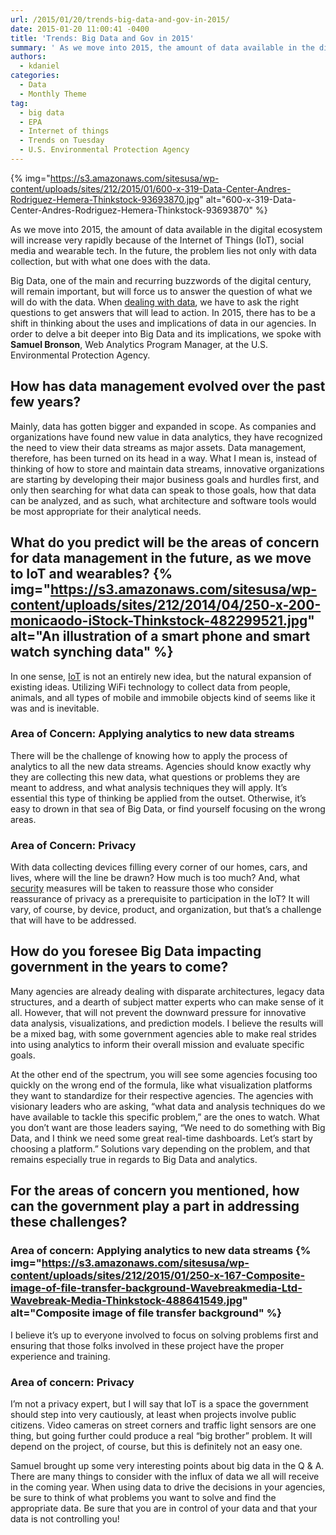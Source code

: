 ```yaml
---
url: /2015/01/20/trends-big-data-and-gov-in-2015/
date: 2015-01-20 11:00:41 -0400
title: 'Trends: Big Data and Gov in 2015'
summary: ' As we move into 2015, the amount of data available in the digital ecosystem will increase very rapidly because of the Internet of Things (IoT), social media and wearable tech. In the future, the problem lies not only with data collection, but with what one does with the data. Big Data,'
authors:
  - kdaniel
categories:
  - Data
  - Monthly Theme
tag:
  - big data
  - EPA
  - Internet of things
  - Trends on Tuesday
  - U.S. Environmental Protection Agency
---
```


{% img="https://s3.amazonaws.com/sitesusa/wp-content/uploads/sites/212/2015/01/600-x-319-Data-Center-Andres-Rodriguez-Hemera-Thinkstock-93693870.jpg" alt="600-x-319-Data-Center-Andres-Rodriguez-Hemera-Thinkstock-93693870" %}

As we move into 2015, the amount of data available in the digital ecosystem will increase very rapidly because of the Internet of Things (IoT), social media and wearable tech. In the future, the problem lies not only with data collection, but with what one does with the data.

Big Data, one of the main and recurring buzzwords of the digital century, will remain important, but will force us to answer the question of what we will do with the data. When [dealing with data](https://www.WHATEVER/2014/08/22/actionable-web-analytics-a-three-step-process/), we have to ask the right questions to get answers that will lead to action. In 2015, there has to be a shift in thinking about the uses and implications of data in our agencies. In order to delve a bit deeper into Big Data and its implications, we spoke with **Samuel Bronson**, Web Analytics Program Manager, at the U.S. Environmental Protection Agency.

## How has data management evolved over the past few years?

Mainly, data has gotten bigger and expanded in scope. As companies and organizations have found new value in data analytics, they have recognized the need to view their data streams as major assets. Data management, therefore, has been turned on its head in a way. What I mean is, instead of thinking of how to store and maintain data streams, innovative organizations are starting by developing their major business goals and hurdles first, and only then searching for what data can speak to those goals, how that data can be analyzed, and as such, what architecture and software tools would be most appropriate for their analytical needs.

## What do you predict will be the areas of concern for data management in the future, as we move to IoT and wearables? {% img="https://s3.amazonaws.com/sitesusa/wp-content/uploads/sites/212/2014/04/250-x-200-monicaodo-iStock-Thinkstock-482299521.jpg" alt="An illustration of a smart phone and smart watch synching data" %} 

In one sense, [IoT](https://www.WHATEVER/2014/10/31/whats-happening-with-the-internet-of-things/) is not an entirely new idea, but the natural expansion of existing ideas. Utilizing WiFi technology to collect data from people, animals, and all types of mobile and immobile objects kind of seems like it was and is inevitable.

### Area of Concern: Applying analytics to new data streams

There will be the challenge of knowing how to apply the process of analytics to all the new data streams. Agencies should know exactly why they are collecting this new data, what questions or problems they are meant to address, and what analysis techniques they will apply. It’s essential this type of thinking be applied from the outset. Otherwise, it’s easy to drown in that sea of Big Data, or find yourself focusing on the wrong areas.

### Area of Concern: Privacy

With data collecting devices filling every corner of our homes, cars, and lives, where will the line be drawn? How much is too much? And, what [security](https://www.WHATEVER/2014/10/30/cyber-house-of-horrors/) measures will be taken to reassure those who consider reassurance of privacy as a prerequisite to participation in the IoT? It will vary, of course, by device, product, and organization, but that’s a challenge that will have to be addressed.

## How do you foresee Big Data impacting government in the years to come?

Many agencies are already dealing with disparate architectures, legacy data structures, and a dearth of subject matter experts who can make sense of it all. However, that will not prevent the downward pressure for innovative data analysis, visualizations, and prediction models. I believe the results will be a mixed bag, with some government agencies able to make real strides into using analytics to inform their overall mission and evaluate specific goals.

At the other end of the spectrum, you will see some agencies focusing too quickly on the wrong end of the formula, like what visualization platforms they want to standardize for their respective agencies. The agencies with visionary leaders who are asking, &#8220;what data and analysis techniques do we have available to tackle this specific problem,&#8221; are the ones to watch. What you don’t want are those leaders saying, &#8220;We need to do something with Big Data, and I think we need some great real-time dashboards. Let’s start by choosing a platform.&#8221; Solutions vary depending on the problem, and that remains especially true in regards to Big Data and analytics.

## For the areas of concern you mentioned, how can the government play a part in addressing these challenges?

### Area of concern: Applying analytics to new data streams {% img="https://s3.amazonaws.com/sitesusa/wp-content/uploads/sites/212/2015/01/250-x-167-Composite-image-of-file-transfer-background-Wavebreakmedia-Ltd-Wavebreak-Media-Thinkstock-488641549.jpg" alt="Composite image of file transfer background" %} 

I believe it’s up to everyone involved to focus on solving problems first and ensuring that those folks involved in these project have the proper experience and training.

### Area of concern: Privacy

I’m not a privacy expert, but I will say that IoT is a space the government should step into very cautiously, at least when projects involve public citizens. Video cameras on street corners and traffic light sensors are one thing, but going further could produce a real &#8220;big brother&#8221; problem. It will depend on the project, of course, but this is definitely not an easy one.

Samuel brought up some very interesting points about big data in the Q & A. There are many things to consider with the influx of data we all will receive in the coming year. When using data to drive the decisions in your agencies, be sure to think of what problems you want to solve and find the appropriate data. Be sure that you are in control of your data and that your data is not controlling you!